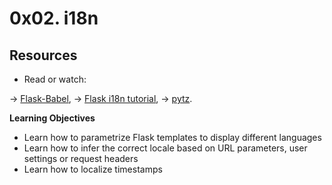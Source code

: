 # 0x02. i18n

## Resources

* Read or watch:

 -> [Flask-Babel](https://web.archive.org/web/20201111174034/https://flask-babel.tkte.ch/),
-> [Flask i18n tutorial](https://blog.miguelgrinberg.com/post/the-flask-mega-tutorial-part-xiii-i18n-and-l10n),
-> [pytz](https://sourceforge.net/directory/software-development/windows/).

**Learning Objectives**

- Learn how to parametrize Flask templates to display different languages
- Learn how to infer the correct locale based on URL parameters, user settings or request headers
- Learn how to localize timestamps

